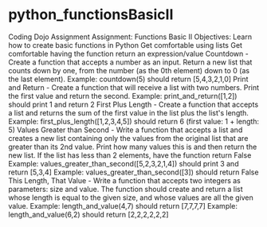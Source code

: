 # python_functionsBasicII
Coding Dojo Assignment
Assignment: Functions Basic II
Objectives:
Learn how to create basic functions in Python
Get comfortable using lists
Get comfortable having the function return an expression/value
Countdown - Create a function that accepts a number as an input. Return a new list that counts down by one, from the number (as the 0th element) down to 0 (as the last element).
Example: countdown(5) should return [5,4,3,2,1,0]
Print and Return - Create a function that will receive a list with two numbers. Print the first value and return the second.
Example: print_and_return([1,2]) should print 1 and return 2
First Plus Length - Create a function that accepts a list and returns the sum of the first value in the list plus the list's length.
Example: first_plus_length([1,2,3,4,5]) should return 6 (first value: 1 + length: 5)
Values Greater than Second - Write a function that accepts a list and creates a new list containing only the values from the original list that are greater than its 2nd value. Print how many values this is and then return the new list. If the list has less than 2 elements, have the function return False
Example: values_greater_than_second([5,2,3,2,1,4]) should print 3 and return [5,3,4]
Example: values_greater_than_second([3]) should return False
This Length, That Value - Write a function that accepts two integers as parameters: size and value. The function should create and return a list whose length is equal to the given size, and whose values are all the given value.
Example: length_and_value(4,7) should return [7,7,7,7]
Example: length_and_value(6,2) should return [2,2,2,2,2,2]
